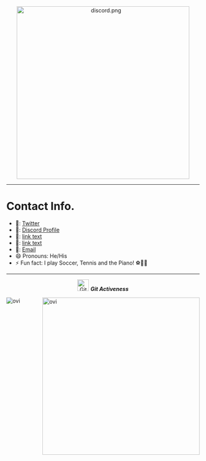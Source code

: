 <div align="center" width="50">
 <img src="https://discord.c99.nl/widget/theme-2/855936540509208586.png" alt="discord.png" width="450"/>
</div>
<hr>

<h1>Contact Info.</h1>

- 🔗: <a href="https://twitter.com/C1TlES">Twitter</a>
- 🔗: <a href="https://discordapp.com/users/855936540509208586/">Discord Profile</a>
- 🔗: <a href="url">link text</a>
- 🔗: <a href="url">link text</a>
- 🔗: <a href = "mailto: jj@fbi.ac">Email</a>
- 😄  Pronouns: He/His
- ⚡  Fun fact: I play Soccer, Tennis and the Piano! ⚽🎾🎹


<hr>

<p align="center">
<img src="https://media.giphy.com/media/W5eoZHPpUx9sapR0eu/giphy.gif" width="30px" alt="Git"/>&nbsp;<i><b>Git Activeness</b></i></p>

<p><img align="left" src="https://github-readme-stats.vercel.app/api/top-langs?username=EgirlAddiction&show_icons=true&locale=en&layout=compact&theme=tokyonight" alt="ovi" /></p> 
<p>&nbsp;<img align="right" src="https://github-readme-stats.vercel.app/api?username=EgirlAddiction&show_icons=true&locale=en&theme=tokyonight" alt="ovi" width="410" /></p>
<br><br><br><br><br>
